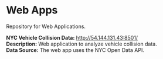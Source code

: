 # Web Apps
Repository for Web Applications.<br/>

<b>NYC Vehicle Collision Data:</b> http://54.144.131.43:8501/<br/> 
<b>Description:</b> Web application to analyze vehicle collision data.<br/>
<b>Data Source:</b> The web app uses the NYC Open Data API.
